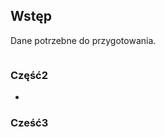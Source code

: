 <link type="text/css" rel="stylesheet" href="/docs/assets/css/style.css" />

## Wstęp
 
 Dane potrzebne do przygotowania.
<div class="imageContainer">
 <a href="/docs/assets/images/Chespa_BlankTemplate%20.png" alt="Image description" target="_blank"><img scr="/docs/assets/images/Chespa_BlankTemplate%20.png"></img></a>
</div>

### Część2

-

### Cześć3


